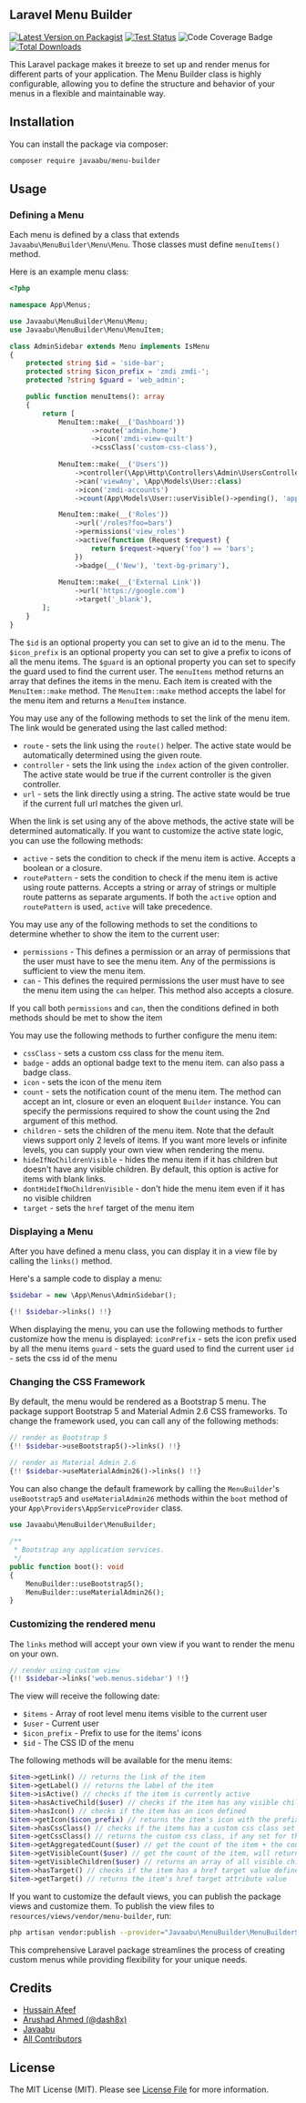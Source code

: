 ## Laravel Menu Builder

[![Latest Version on Packagist](https://img.shields.io/packagist/v/javaabu/menu-builder.svg?style=flat-square)](https://packagist.org/packages/javaabu/menu-builder)
[![Test Status](../../actions/workflows/run-tests.yml/badge.svg)](../../actions/workflows/run-tests.yml)
![Code Coverage Badge](./.github/coverage.svg)
[![Total Downloads](https://img.shields.io/packagist/dt/javaabu/menu-builder.svg?style=flat-square)](https://packagist.org/packages/javaabu/menu-builder)

This Laravel package makes it breeze to set up and render menus for different parts of your application. The Menu Builder class is highly configurable, allowing you to define the structure and behavior of your menus in a flexible and maintainable way.

## Installation
You can install the package via composer:

```bash
composer require javaabu/menu-builder
```

## Usage

### Defining a Menu

Each menu is defined by a class that extends `Javaabu\MenuBuilder\Menu\Menu`.
Those classes must define `menuItems()` method.

Here is an example menu class:

```php
<?php

namespace App\Menus;

use Javaabu\MenuBuilder\Menu\Menu;
use Javaabu\MenuBuilder\Menu\MenuItem;

class AdminSidebar extends Menu implements IsMenu
{
    protected string $id = 'side-bar';
    protected string $icon_prefix = 'zmdi zmdi-';
    protected ?string $guard = 'web_admin';

    public function menuItems(): array
    {
        return [
            MenuItem::make(__('Dashboard'))                 
                    ->route('admin.home')
                    ->icon('zmdi-view-quilt')
                    ->cssClass('custom-css-class'),
                    
            MenuItem::make(__('Users'))
                ->controller(\App\Http\Controllers\Admin\UsersController::class)
                ->can('viewAny', \App\Models\User::class)
                ->icon('zmdi-accounts')
                ->count(App\Models\User::userVisible()->pending(), 'approve_users'),

            MenuItem::make(__('Roles'))
                ->url('/roles?foo=bars')
                ->permissions('view_roles')
                ->active(function (Request $request) {
                    return $request->query('foo') == 'bars';
                })
                ->badge(__('New'), 'text-bg-primary'),
                
            MenuItem::make(__('External Link'))
                ->url('https://google.com')
                ->target('_blank'),                    
        ];
    }
}
```
The `$id` is an optional property you can set to give an id to the menu.
The `$icon_prefix` is an optional property you can set to give a prefix to icons of all the menu items.
The `$guard` is an optional property you can set to specify the guard used to find the current user.
The `menuItems` method returns an array that defines the items in the menu. Each item is created with the `MenuItem::make` method.
The `MenuItem::make` method accepts the label for the menu item and returns a `MenuItem` instance.

You may use any of the following methods to set the link of the menu item. The link would be generated using the last called method:
- `route` - sets the link using the `route()` helper. The active state would be automatically determined using the given route.
- `controller` - sets the link using the `index` action of the given controller. The active state would be true if the current controller is the given controller.
- `url` - sets the link directly using a string. The active state would be true if the current full url matches the given url.

When the link is set using any of the above methods, the active state will be determined automatically. If you want to customize the active state logic, you can use the following methods:
- `active` - sets the condition to check if the menu item is active. Accepts a boolean or a closure.
- `routePattern` - sets the condition to check if the menu item is active using route patterns. Accepts a string or array of strings or multiple route patterns as separate arguments. If both the `active` option and `routePattern` is used, `active` will take precedence.

You may use any of the following methods to set the conditions to determine whether to show the item to the current user:
- `permissions` - This defines a permission or an array of permissions that the user must have to see the menu item. Any of the permissions is sufficient to view the menu item.
- `can` - This defines the required permissions the user must have to see the menu item using the `can` helper. This method also accepts a closure.

If you call both `permissions` and `can`, then the conditions defined in both methods should be met to show the item

You may use the following methods to further configure the menu item:
- `cssClass` - sets a custom css class for the menu item.
- `badge` - adds an optional badge text to the menu item. can also pass a badge class.
- `icon` - sets the icon of the menu item
- `count` - sets the notification count of the menu item. The method can accept an int, closure or even an eloquent `Builder` instance. You can specify the permissions required to show the count using the 2nd argument of this method.
- `children` - sets the children of the menu item. Note that the default views support only 2 levels of items. If you want more levels or infinite levels, you can supply your own view when rendering the menu.
- `hideIfNoChildrenVisible` - hides the menu item if it has children but doesn't have any visible children. By default, this option is active for items with blank links.
- `dontHideIfNoChildrenVisible` - don't hide the menu item even if it has no visible children
- `target` - sets the `href` target of the menu item

### Displaying a Menu

After you have defined a menu class, you can display it in a view file by calling the `links()` method.

Here's a sample code to display a menu:

```php
$sidebar = new \App\Menus\AdminSidebar();

{!! $sidebar->links() !!}
```

When displaying the menu, you can use the following methods to further customize how the menu is displayed:
`iconPrefix` - sets the icon prefix used by all the menu items
`guard` - sets the guard used to find the current user
`id` - sets the css id of the menu

### Changing the CSS Framework

By default, the menu would be rendered as a Bootstrap 5 menu. The package support Bootstrap 5 and Material Admin 2.6 CSS frameworks. To change the framework used, you can call any of the following methods:

```php
// render as Bootstrap 5
{!! $sidebar->useBootstrap5()->links() !!}

// render as Material Admin 2.6
{!! $sidebar->useMaterialAdmin26()->links() !!}
```

You can also change the default framework by calling the `MenuBuilder`'s `useBootstrap5` and `useMaterialAdmin26` methods within the `boot` method of your `App\Providers\AppServiceProvider` class.

```php
use Javaabu\MenuBuilder\MenuBuilder;
 
/**
 * Bootstrap any application services.
 */
public function boot(): void
{
    MenuBuilder::useBootstrap5();
    MenuBuilder::useMaterialAdmin26();
}
```

### Customizing the rendered menu

The `links` method will accept your own view if you want to render the menu on your own.

```php
// render using custom view
{!! $sidebar->links('web.menus.sidebar') !!}
```

The view will receive the following date:
- `$items` - Array of root level menu items visible to the current user
- `$user` - Current user
- `$icon_prefix` - Prefix to use for the items' icons
- `$id` - The CSS ID of the menu

The following methods will be available for the menu items:
```php
$item->getLink() // returns the link of the item
$item->getLabel() // returns the label of the item
$item->isActive() // checks if the item is currently active
$item->hasActiveChild($user) // checks if the item has any visible child that is currently active
$item->hasIcon() // checks if the item has an icon defined
$item->getIcon($icon_prefix) // returns the item's icon with the prefix prepended
$item->hasCssClass() // checks if the items has a custom css class set
$item->getCssClass() // returns the custom css class, if any set for the item
$item->getAggregatedCount($user) // get the count of the item + the count of all visible child items, will return 0 if the current user can't see the count
$item->getVisibleCount($user) // get the count of the item, will return 0 if the current user can't see the count
$item->getVisibleChildren($user) // returns an array of all visible child items
$item->hasTarget() // checks if the item has a href target value defined
$item->getTarget() // returns the item's href target attribute value
```

If you want to customize the default views, you can publish the package views and customize them. To publish the view files to `resources/views/vendor/menu-builder`, run:

```bash
php artisan vendor:publish --provider="Javaabu\MenuBuilder\MenuBuilderServiceProvider" --tag="menu-builder-views"
```

This comprehensive Laravel package streamlines the process of creating custom menus while providing flexibility for your unique needs.

## Credits
- [Hussain Afeef](https://github.com/ibnnajjaar)
- [Arushad Ahmed (@dash8x)](http://arushad.com)
- [Javaabu](https://github.com/Javaabu)
- [All Contributors](../../contributors)

## License

The MIT License (MIT). Please see [License File](LICENSE.md) for more information.



